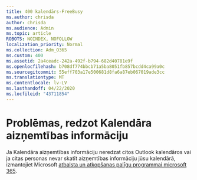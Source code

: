 ```yaml
---
title: 400 kalendārs-FreeBusy
ms.author: chrisda
author: chrisda
ms.audience: Admin
ms.topic: article
ROBOTS: NOINDEX, NOFOLLOW
localization_priority: Normal
ms.collection: Adm_O365
ms.custom: 400
ms.assetid: 2a4ceadc-242a-492f-b794-682d40781e9f
ms.openlocfilehash: b708df774bbcb71a5ba8051fb857bcdd4ca99a0c
ms.sourcegitcommit: 55eff703a17e500681d8fa6a87eb067019ade3cc
ms.translationtype: MT
ms.contentlocale: lv-LV
ms.lasthandoff: 04/22/2020
ms.locfileid: "43711854"
---
```

# <a name="issues-seeing-calendar-freebusy-information"></a>Problēmas, redzot Kalendāra aizņemtības informāciju

Ja Kalendāra aizņemtības informāciju neredzat citos Outlook kalendāros vai ja citas personas nevar skatīt aizņemtības informāciju jūsu kalendārā, izmantojiet Microsoft [atbalsta un atkopšanas palīgu programmai microsoft 365](https://diagnostics.office.com/).
